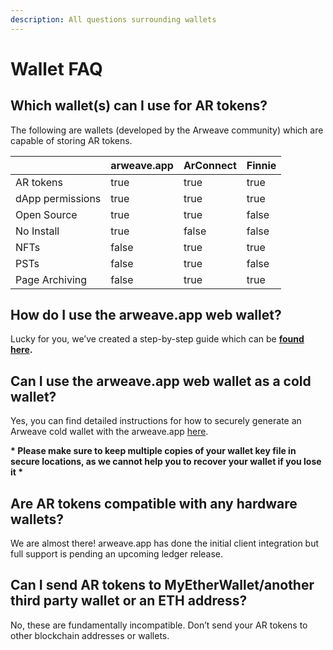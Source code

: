 ```yaml
---
description: All questions surrounding wallets
---
```


# Wallet FAQ

## **Which wallet(s) can I use for AR tokens?**

The following are wallets (developed by the Arweave community)  which are capable of storing AR tokens.

<table><thead><tr><th> </th><th data-type="checkbox">arweave.app</th><th data-type="checkbox">ArConnect</th><th data-type="checkbox">Finnie</th></tr></thead><tbody><tr><td>AR tokens</td><td>true</td><td>true</td><td>true</td></tr><tr><td>dApp permissions</td><td>true</td><td>true</td><td>true</td></tr><tr><td>Open Source</td><td>true</td><td>true</td><td>false</td></tr><tr><td>No Install</td><td>true</td><td>false</td><td>false</td></tr><tr><td>NFTs</td><td>false</td><td>true</td><td>true</td></tr><tr><td>PSTs</td><td>false</td><td>true</td><td>false</td></tr><tr><td>Page Archiving</td><td>false</td><td>true</td><td>true</td></tr></tbody></table>

## **How do I use the arweave.app web wallet?**

Lucky for you, we’ve created a step-by-step guide which can be [**found here**](https://docs.arweave.org/info/wallets/arweave-web-extension-wallet)**.**

## **Can I use the arweave.app web wallet as a cold wallet?**

Yes, you can find detailed instructions for how to securely generate an Arweave cold wallet with the arweave.app [here](https://docs.arweave.org/info/wallets/generating-cold-wallet).

**\* Please make sure to keep multiple copies of your wallet key file in secure locations, as we cannot help you to recover your wallet if you lose it \***

## **Are AR tokens compatible with any hardware wallets?**

We are almost there! arweave.app has done the initial client integration but full support is pending an upcoming ledger release.

## **Can I send AR tokens to MyEtherWallet/another third party wallet or an ETH address?**

No, these are fundamentally incompatible. Don’t send your AR tokens to other blockchain addresses or wallets.
